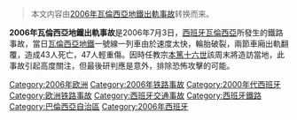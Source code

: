 > 本文内容由[2006年瓦倫西亞地鐵出軌事故](https://zh.wikipedia.org/wiki/2006年瓦倫西亞地鐵出軌事故)转换而来。


**2006年瓦倫西亞地鐵出軌事故**是2006年7月3日，[西班牙](../Page/西班牙.md "wikilink")[瓦倫西亞](../Page/瓦倫西亞.md "wikilink")所發生的鐵路事故，當日[瓦倫西亞地鐵](../Page/瓦倫西亞地鐵.md "wikilink")一號線一列車由於速度太快，輪胎破裂，兩節車廂出軌翻覆，造成43人死亡，47人輕重傷。因時任教宗[本篤十六世](../Page/本篤十六世.md "wikilink")該周末將造訪當地，此事故引起高度關注，但最後研判應是意外，排除恐怖攻擊的可能。

[Category:2006年欧洲](https://zh.wikipedia.org/wiki/Category:2006年欧洲 "wikilink") [Category:2006年铁路事故](https://zh.wikipedia.org/wiki/Category:2006年铁路事故 "wikilink") [Category:2000年代西班牙](https://zh.wikipedia.org/wiki/Category:2000年代西班牙 "wikilink") [Category:欧洲铁路事故](https://zh.wikipedia.org/wiki/Category:欧洲铁路事故 "wikilink") [Category:西班牙交通事故](https://zh.wikipedia.org/wiki/Category:西班牙交通事故 "wikilink") [Category:西班牙鐵路](https://zh.wikipedia.org/wiki/Category:西班牙鐵路 "wikilink") [Category:巴倫西亞自治區](https://zh.wikipedia.org/wiki/Category:巴倫西亞自治區 "wikilink") [Category:2006年西班牙](https://zh.wikipedia.org/wiki/Category:2006年西班牙 "wikilink")